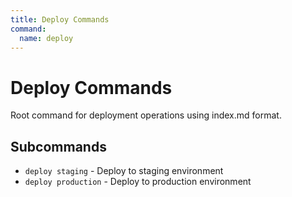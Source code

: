 ```yaml
---
title: Deploy Commands  
command:
  name: deploy
---
```


# Deploy Commands

Root command for deployment operations using index.md format.

## Subcommands

- `deploy staging` - Deploy to staging environment
- `deploy production` - Deploy to production environment